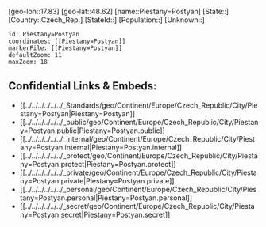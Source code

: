 ﻿---
location: [48.62,17.83]
mapzoom: [7,12] 
mapmarker: city 
type: City
tags:
- geo/City


SpocWebEntityId: 33365
isDeleted: false
confidential: public

---
[geo-lon::17.83]
[geo-lat::48.62]
[name::Piestany=Postyan]
[State::]
[Country::Czech_Rep.]
[StateId::]
[Population::]
[Unknown::]


```leaflet
id: Piestany=Postyan
coordinates: [[Piestany=Postyan]]
markerFile: [[Piestany=Postyan]]
defaultZoom: 11 
maxZoom: 18
```


## Confidential Links & Embeds: 
- [[../../../../../../_Standards/geo/Continent/Europe/Czech_Republic/City/Piestany=Postyan|Piestany=Postyan]] 
- [[../../../../../../_public/geo/Continent/Europe/Czech_Republic/City/Piestany=Postyan.public|Piestany=Postyan.public]] 
- [[../../../../../../_internal/geo/Continent/Europe/Czech_Republic/City/Piestany=Postyan.internal|Piestany=Postyan.internal]] 
- [[../../../../../../_protect/geo/Continent/Europe/Czech_Republic/City/Piestany=Postyan.protect|Piestany=Postyan.protect]] 
- [[../../../../../../_private/geo/Continent/Europe/Czech_Republic/City/Piestany=Postyan.private|Piestany=Postyan.private]] 
- [[../../../../../../_personal/geo/Continent/Europe/Czech_Republic/City/Piestany=Postyan.personal|Piestany=Postyan.personal]] 
- [[../../../../../../_secret/geo/Continent/Europe/Czech_Republic/City/Piestany=Postyan.secret|Piestany=Postyan.secret]] 
